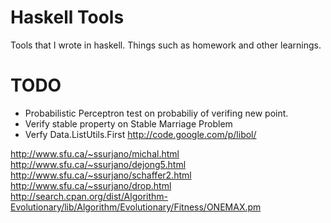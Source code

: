 Haskell Tools
=============
Tools that I wrote in haskell. Things such as homework and other learnings.


# TODO
- Probabilistic Perceptron test on probabiliy of verifing new point.
- Verify stable property on Stable Marriage Problem
- Verfy Data.ListUtils.First
http://code.google.com/p/libol/


http://www.sfu.ca/~ssurjano/michal.html
http://www.sfu.ca/~ssurjano/dejong5.html
http://www.sfu.ca/~ssurjano/schaffer2.html
http://www.sfu.ca/~ssurjano/drop.html
http://search.cpan.org/dist/Algorithm-Evolutionary/lib/Algorithm/Evolutionary/Fitness/ONEMAX.pm
